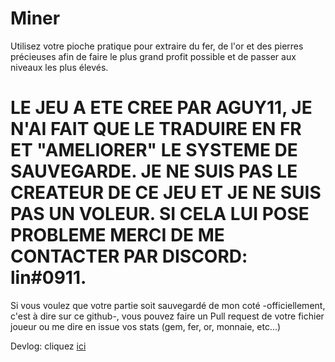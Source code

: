 # Miner
Utilisez votre pioche pratique pour extraire du fer, de l'or et des pierres précieuses afin de faire le plus grand profit possible et de passer aux niveaux les plus élevés.  
# LE JEU A ETE CREE PAR AGUY11, JE N'AI FAIT QUE LE TRADUIRE EN FR ET "AMELIORER" LE SYSTEME DE SAUVEGARDE. JE NE SUIS PAS LE CREATEUR DE CE JEU ET JE NE SUIS PAS UN VOLEUR. SI CELA LUI POSE PROBLEME MERCI DE ME CONTACTER PAR DISCORD: lin#0911.

Si vous voulez que votre partie soit sauvegardé de mon coté -officiellement, c'est à dire sur ce github-, vous pouvez faire un Pull request de votre fichier joueur ou me dire en issue vos stats (gem, fer, or, monnaie, etc...)

Devlog: 
cliquez [ici](https://github.com/betawolfy/Miner-en-fr/releases)
